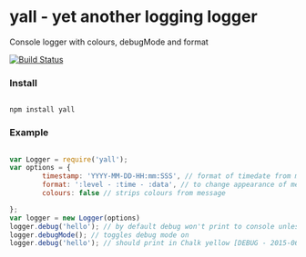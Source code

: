 # yall - yet another logging logger

Console logger with colours, debugMode and format

[![Build Status](https://travis-ci.org/simon-p-r/yall.svg?branch=master)](https://travis-ci.org/simon-p-r/yall)


### Install

````ShellSession

npm install yall

````

### Example

```js

var Logger = require('yall');
var options = {
		timestamp: 'YYYY-MM-DD-HH:mm:SSS', // format of timedate from momentjs
		format: ':level - :time - :data', // to change appearance of message and order they appear in
		colours: false // strips colours from message

};
var logger = new Logger(options)
logger.debug('hello'); // by default debug won't print to console unless process.env.DEBUG is set in environment or debugMode method is called like below
logger.debugMode(); // toggles debug mode on
logger.debug('hello'); // should print in Chalk yellow [DEBUG - 2015-06-01-09:02:123 - hello]

```
